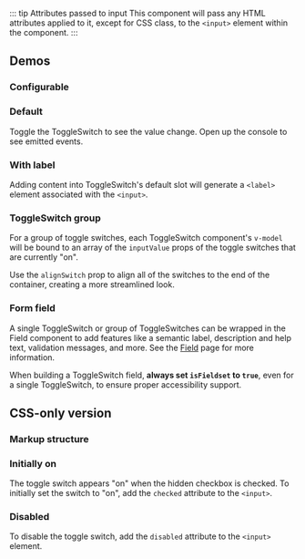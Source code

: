 <script setup>
import { ref } from 'vue';
import CdxDocsConfigurableGeneric from '@/../src/components/configurable-generic/ConfigurableGeneric.vue';
import SingleSwitch from '@/../component-demos/toggle-switch/examples/SingleSwitch.vue';
import SingleSwitchWithLabel from '@/../component-demos/toggle-switch/examples/SingleSwitchWithLabel.vue';
import SwitchGroup from '@/../component-demos/toggle-switch/examples/SwitchGroup.vue';
import SwitchGroupField from '@/../component-demos/toggle-switch/examples/SwitchGroupField.vue';

const controlsConfig = [
	{
		name: 'alignSwitch',
		type: 'boolean'
	},
	{
		name: 'disabled',
		type: 'boolean'
	},
	{
		name: 'default',
		type: 'slot',
		default: 'Label for ToggleSwitch'
	}
];
</script>

::: tip Attributes passed to input
This component will pass any HTML attributes applied to it, except for CSS class, to the `<input>`
element within the component.
:::

## Demos

### Configurable

<cdx-demo-wrapper :controls-config="controlsConfig" :show-generated-code="true" generated-model-name="switchValue">
<template v-slot:demo="{ propValues, slotValues }">
	<cdx-docs-configurable-generic v-bind="propValues">
		{{ slotValues.default }}
	</cdx-docs-configurable-generic>
</template>
</cdx-demo-wrapper>

### Default

Toggle the ToggleSwitch to see the value change. Open up the console to see emitted events.

<cdx-demo-wrapper>
<template v-slot:demo>
	<single-switch />
</template>

<template v-slot:code>

:::code-group

<<< @/../component-demos/toggle-switch/examples/SingleSwitch.vue [NPM]

<<< @/../component-demos/toggle-switch/examples-mw/SingleSwitch.vue [MediaWiki]

:::

</template>
</cdx-demo-wrapper>

### With label

Adding content into ToggleSwitch's default slot will generate a `<label>` element associated with
the `<input>`.

<cdx-demo-wrapper>
<template v-slot:demo>
	<single-switch-with-label />
</template>

<template v-slot:code>

:::code-group

<<< @/../component-demos/toggle-switch/examples/SingleSwitchWithLabel.vue [NPM]

<<< @/../component-demos/toggle-switch/examples-mw/SingleSwitchWithLabel.vue [MediaWiki]

:::

</template>
</cdx-demo-wrapper>

### ToggleSwitch group

For a group of toggle switches, each ToggleSwitch component's `v-model` will be bound to an array of
the `inputValue` props of the toggle switches that are currently "on".

Use the `alignSwitch` prop to align all of the switches to the end of the container, creating a more
streamlined look.

<cdx-demo-wrapper>
<template v-slot:demo>
	<switch-group />
</template>

<template v-slot:code>

:::code-group

<<< @/../component-demos/toggle-switch/examples/SwitchGroup.vue [NPM]

<<< @/../component-demos/toggle-switch/examples-mw/SwitchGroup.vue [MediaWiki]

:::

</template>
</cdx-demo-wrapper>

### Form field

A single ToggleSwitch or group of ToggleSwitches can be wrapped in the Field component to add
features like a semantic label, description and help text, validation messages, and more. See the
[Field](./field.md) page for more information.

When building a ToggleSwitch field, **always set `isFieldset` to `true`**, even for a single
ToggleSwitch, to ensure proper accessibility support.

<cdx-demo-wrapper>
<template v-slot:demo>
	<switch-group-field />
</template>

<template v-slot:code>

:::code-group

<<< @/../component-demos/toggle-switch/examples/SwitchGroupField.vue [NPM]

<<< @/../component-demos/toggle-switch/examples-mw/SwitchGroupField.vue [MediaWiki]

:::

</template>
</cdx-demo-wrapper>

## CSS-only version

### Markup structure

<cdx-demo-wrapper>
<template v-slot:demo>
	<!-- Wrapper <span>. -->
	<span class="cdx-toggle-switch">
		<!-- <label> with for attribute matching input ID. -->
		<label for="cdx-toggle-switch-11" class="cdx-toggle-switch__label">
			Label
		</label>
		<!-- <span> that wraps the input and visible switch. -->
		<span class="cdx-toggle-switch__input-wrapper">
			<!-- <input> with type="checkbox" and ID. -->
			<input id="cdx-toggle-switch-11" class="cdx-toggle-switch__input" type="checkbox">
			<!-- <span> elements that will be styled to look like the toggle switch. -->
			<span class="cdx-toggle-switch__switch">
				<span class="cdx-toggle-switch__switch__grip"></span>
			</span>
		</span>
	</span>
</template>
<template v-slot:code>

```html
<!-- Wrapper <span>. -->
<span class="cdx-toggle-switch">
	<!-- <label> with for attribute matching input ID. -->
	<label for="cdx-toggle-switch-11" class="cdx-toggle-switch__label">
		Label
	</label>
	<!-- <span> that wraps the input and visible switch. -->
	<span class="cdx-toggle-switch__input-wrapper">
		<!-- <input> with type="checkbox" and ID. -->
		<input id="cdx-toggle-switch-11" class="cdx-toggle-switch__input" type="checkbox">
		<!-- <span> elements that will be styled to look like the toggle switch. -->
		<span class="cdx-toggle-switch__switch">
			<span class="cdx-toggle-switch__switch__grip"></span>
		</span>
	</span>
</span>
```

</template>
</cdx-demo-wrapper>

### Initially on

The toggle switch appears "on" when the hidden checkbox is checked. To initially set the switch to
"on", add the `checked` attribute to the `<input>`.

<cdx-demo-wrapper>
<template v-slot:demo>
	<span class="cdx-toggle-switch">
		<label for="cdx-toggle-switch-12" class="cdx-toggle-switch__label">
			Initially on
		</label>
		<span class="cdx-toggle-switch__input-wrapper">
			<input id="cdx-toggle-switch-12" class="cdx-toggle-switch__input" type="checkbox" checked>
			<span class="cdx-toggle-switch__switch">
				<span class="cdx-toggle-switch__switch__grip"></span>
			</span>
		</span>
	</span>
</template>
<template v-slot:code>

```html
<span class="cdx-toggle-switch">
	<label for="cdx-toggle-switch-12" class="cdx-toggle-switch__label">
		Initially on
	</label>
	<span class="cdx-toggle-switch__input-wrapper">
		<input id="cdx-toggle-switch-12" class="cdx-toggle-switch__input" type="checkbox" checked>
		<span class="cdx-toggle-switch__switch">
			<span class="cdx-toggle-switch__switch__grip"></span>
		</span>
	</span>
</span>
```

</template>
</cdx-demo-wrapper>

### Disabled

To disable the toggle switch, add the `disabled` attribute to the `<input>` element.

<cdx-demo-wrapper>
<template v-slot:demo>
	<div class="cdx-docs-disabled-switches">
		<div>
			<span class="cdx-toggle-switch">
				<label for="cdx-toggle-switch-14" class="cdx-toggle-switch__label">
					Disabled, off
				</label>
				<span class="cdx-toggle-switch__input-wrapper">
					<input id="cdx-toggle-switch-14" class="cdx-toggle-switch__input" type="checkbox" disabled>
					<span class="cdx-toggle-switch__switch">
						<span class="cdx-toggle-switch__switch__grip"></span>
					</span>
				</span>
			</span>
		</div>
		<div>
			<span class="cdx-toggle-switch">
				<label for="cdx-toggle-switch-15" class="cdx-toggle-switch__label">
					Disabled, on
				</label>
				<span class="cdx-toggle-switch__input-wrapper">
					<input id="cdx-toggle-switch-15" class="cdx-toggle-switch__input" type="checkbox" checked disabled>
					<span class="cdx-toggle-switch__switch">
						<span class="cdx-toggle-switch__switch__grip"></span>
					</span>
				</span>
			</span>
		</div>
	</div>
</template>
<template v-slot:code>

```html
<div>
	<span class="cdx-toggle-switch">
		<label for="cdx-toggle-switch-14" class="cdx-toggle-switch__label">
			Disabled, off
		</label>
		<span class="cdx-toggle-switch__input-wrapper">
			<input id="cdx-toggle-switch-14" class="cdx-toggle-switch__input" type="checkbox" disabled>
			<span class="cdx-toggle-switch__switch">
				<span class="cdx-toggle-switch__switch__grip"></span>
			</span>
		</span>
	</span>
</div>
<div>
	<span class="cdx-toggle-switch">
		<label for="cdx-toggle-switch-15" class="cdx-toggle-switch__label">
			Disabled, on
		</label>
		<span class="cdx-toggle-switch__input-wrapper">
			<input id="cdx-toggle-switch-15" class="cdx-toggle-switch__input" type="checkbox" checked disabled>
			<span class="cdx-toggle-switch__switch">
				<span class="cdx-toggle-switch__switch__grip"></span>
			</span>
		</span>
	</span>
</div>
```

</template>
</cdx-demo-wrapper>

<style lang="less">
@import ( reference ) '@wikimedia/codex-design-tokens/theme-wikimedia-ui.less';

.cdx-demo-wrapper {
	.cdx-docs-disabled-switches {
		div:first-child {
			margin-bottom: @spacing-100;
		}
	}
}
</style>
